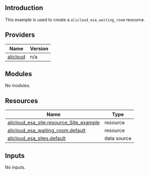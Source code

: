 ## Introduction

This example is used to create a `alicloud_esa_waiting_room` resource.

<!-- BEGIN_TF_DOCS -->
## Providers

| Name | Version |
|------|---------|
| <a name="provider_alicloud"></a> [alicloud](#provider\_alicloud) | n/a |

## Modules

No modules.

## Resources

| Name | Type |
|------|------|
| [alicloud_esa_site.resource_Site_example](https://registry.terraform.io/providers/aliyun/alicloud/latest/docs/resources/esa_site) | resource |
| [alicloud_esa_waiting_room.default](https://registry.terraform.io/providers/aliyun/alicloud/latest/docs/resources/esa_waiting_room) | resource |
| [alicloud_esa_sites.default](https://registry.terraform.io/providers/aliyun/alicloud/latest/docs/data-sources/esa_sites) | data source |

## Inputs

No inputs.
<!-- END_TF_DOCS -->
